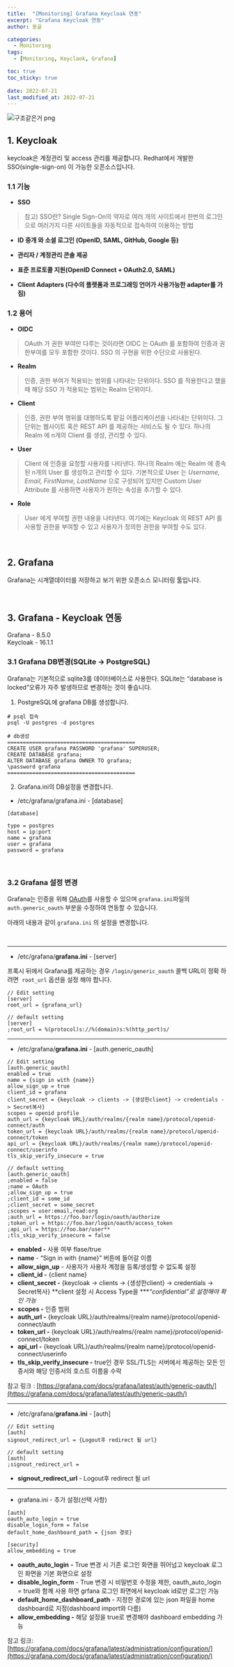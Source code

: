```yaml
---
title:  "[Monitoring] Grafana Keycloak 연동"
excerpt: "Grafana Keycloak 연동"
author: 동글

categories:
  - Monitoring
tags:
  - [Monitoring, Keyclaok, Grafana]

toc: true
toc_sticky: true
 
date: 2022-07-21
last_modified_at: 2022-07-21
---
```

![구조같은거 png](https://user-images.githubusercontent.com/109357459/180237305-03a3b1be-933b-441f-8a60-8c9961fa488f.jpg)

## 1. Keycloak
keycloak은 계정관리 및 access 관리를 제공합니다. Redhat에서 개발한 SSO(single-sign-on) 이 가능한 오픈소스입니다.

### 1.1 기능
- **SSO**
> 참고) SSO란?
>Single Sign-On의 약자로 여러 개의 사이트에서 한번의 로그인으로 여러가지 다른 사이트들을 자동적으로 접속하여 이용하는 방법

- **ID 중개 와 소셜 로그인 (OpenID, SAML, GitHub, Google 등)**

- **관리자 / 계정관리 콘솔 제공**

- **표준 프로토콜 지원(OpenID Connect + OAuth2.0, SAML)**

- **Client Adapters (다수의 플랫폼과 프로그래밍 언어가 사용가능한 adapter를 가짐)**

### 1.2 용어
- **OIDC**
> OAuth 가 권한 부여만 다루는 것이라면 OIDC 는 OAuth 를 포함하여 인증과 권한부여를 모두 포함한 것이다. SSO 의 구현을 위한 수단으로 사용된다.

- **Realm**
>인증, 권한 부여가 적용되는 범위를 나타내는 단위이다. SSO 를 적용한다고 했을때 해당 SSO 가 적용되는 범위는 Realm 단위이다.

- **Client**
>인증, 권한 부여 행위를 대행하도록 맡길 어플리케이션을 나타내는 단위이다. 그 단위는 웹사이트 혹은 REST API 를 제공하는 서비스도 될 수 있다. 하나의 Realm 에 n개의 Client 를 생성, 관리할 수 있다.

- **User**
>Client 에 인증을 요청할 사용자를 나타낸다. 하나의 Realm 에는 Realm 에 종속된 n개의 User 를 생성하고 관리할 수 있다. 기본적으로 User 는 *Username, Email, FirstName, LastName* 으로 구성되어 있지만 Custom User Attribute 를 사용하면 사용자가 원하는 속성을 추가할 수 있다.

- **Role**
>User 에게 부여할 권한 내용을 나타낸다. 여기에는 Keycloak 의 REST API 를 사용할 권한을 부여할 수 있고 사용자가 정의한 권한을 부여할 수도 있다.

&nbsp;
## 2. Grafana
Grafana는 시계열데이터를 저장하고 보기 위한 오픈소스 모니터링 툴입니다.

&nbsp;
## 3. Grafana - Keycloak 연동

Grafana - 8.5.0  
Keycloak - 16.1.1

### 3.1 Grafana DB변경(SQLite → PostgreSQL)
Grafana는 기본적으로 sqlite3를 데이터베이스로 사용한다. SQLite는 “database is locked”오류가 자주 발생하므로 변경하는 것이 좋습니다.  


1. PostgreSQL에 grafana DB를 생성합니다.

```
# psql 접속
psql -U postgres -d postgres

# db생성
=========================================
CREATE USER grafana PASSWORD 'grafana' SUPERUSER;
CREATE DATABASE grafana;
ALTER DATABASE grafana OWNER TO grafana;
\password grafana
=========================================
```

2. Grafana.ini의 DB설정을 변경합니다.

- /etc/grafana/grafana.ini  - [database]

```
[database]

type = postgres
host = ip:port
name = grafana
user = grafana
password = grafana
```
&nbsp;
### 3.2 Grafana 설정 변경
Grafana는 인증을 위해 [OAuth](https://ko.wikipedia.org/wiki/OAuth)를 사용할 수 있으며 `grafana.ini`파일의 `auth.generic_oauth` 부분을 수정하여 연동할 수 있습니다.

아래의 내용과 같이 `grafana.ini` 의 설정을 변경합니다.

&nbsp;

---
- /etc/grafana/**grafana.ini**  - [server]

프록시 뒤에서 Grafana를 제공하는 경우 `/login/generic_oauth` 콜백 URL이 정확 하려면  `root_url` 옵션을 설정 해야 합니다.

```
// Edit setting
[server]
root_url = {grafana_url}
```

```
// default setting
[server]
;root_url = %(protocol)s://%(domain)s:%(http_port)s/
```

---

- /etc/grafana/**grafana.ini**  - [auth.generic_oauth]

```
// Edit setting
[auth.generic_oauth]
enabled = true
name = {sign in with {name}}
allow_sign_up = true
client_id = grafana
client_secret = {keycloak -> clients -> {생성한client} -> credentials -> Secret복사}
scopes = openid profile
auth_url = {keycloak URL}/auth/realms/{realm name}/protocol/openid-connect/auth
token_url = {keycloak URL}/auth/realms/{realm name}/protocol/openid-connect/token
api_url = {keycloak URL}/auth/realms/{realm name}/protocol/openid-connect/userinfo
tls_skip_verify_insecure = true
```

```
// default setting
[auth.generic_oauth]
;enabled = false
;name = OAuth
;allow_sign_up = true
;client_id = some_id
;client_secret = some_secret
;scopes = user:email,read:org
;auth_url = https://foo.bar/login/oauth/authorize
;token_url = https://foo.bar/login/oauth/access_token
;api_url = https://foo.bar/user**
;tls_skip_verify_insecure = false
```

- **enabled -** 사용 여부 flase/true
- **name** - “Sign in with {name}” 버튼에 들어갈 이름
- **allow_sign_up** - 사용자가 사용자 계정을 등록/생성할 수 없도록 설정
- **client_id -** {client name}
- **client_secret -** {keycloak -> clients -> {생성한client} -> credentials -> Secret복사}  **client 설정 시 Access Type을 ****“confidential”로 설정해야 확인 가능*
- **scopes -** 인증 범위
- **auth_url -** {keycloak URL}/auth/realms/{realm name}/protocol/openid-connect/auth
- **token_url -** {keycloak URL}/auth/realms/{realm name}/protocol/openid-connect/token
- **api_url -**  {keycloak URL}/auth/realms/{realm name}/protocol/openid-connect/userinfo
- **tls_skip_verify_insecure -** true인 경우 SSL/TLS는 서버에서 제공하는 모든 인증서와 해당 인증서의 호스트 이름을 수락

참고 링크 : [https://grafana.com/docs/grafana/latest/auth/generic-oauth/](https://grafana.com/docs/grafana/latest/auth/generic-oauth/)

---

- /etc/grafana/**grafana.ini**  - [auth]

```
// Edit setting
[auth]
signout_redirect_url = {Logout후 redirect 될 url}
```

```
// default setting
[auth]
;signout_redirect_url =
```

- **signout_redirect_url** - Logout후 redirect 될 url

---

- grafana.ini - 추가 설정(선택 사항)

```
[auth]
oauth_auto_login = true
disable_login_form = false
default_home_dashboard_path = {json 경로}

[security]
allow_embedding = true
```

- **oauth_auto_login** **-** True 변경 시 기존 로그인 화면을 뛰어넘고 keycloak 로그인 화면을 기본 화면으로 설정
- **disable_login_form** - True 변경 시 비밀번호 수정을 제한, oauth_auto_login = true와 함께 사용 하면 grfana 로그인 화면에서 keycloak id로만 로그인 가능
- **default_home_dashboard_path** - 지정한 경로에 있는 json 파일을 home dashboard로 지정(dashboard import와 다름)
- **allow_embedding -** 해당 설정을 true로 변경해야 dashboard embedding 가능

참고 링크: [https://grafana.com/docs/grafana/latest/administration/configuration/](https://grafana.com/docs/grafana/latest/administration/configuration/)
